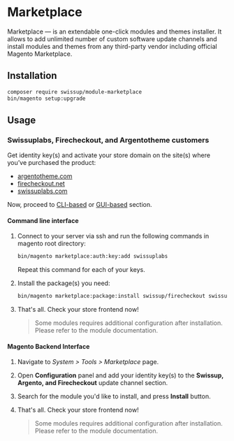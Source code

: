 # Marketplace

Marketplace &mdash; is an extendable one-click modules and themes installer.
It allows to add unlimited number of custom software update channels and install
modules and themes from any third-party vendor including official Magento
Marketplace.

## Installation

```bash
composer require swissup/module-marketplace
bin/magento setup:upgrade
```

## Usage

### Swissuplabs, Firecheckout, and Argentotheme customers

Get identity key(s) and activate your store domain on the site(s) where you’ve
purchased the product:

 -  [argentotheme.com](https://argentotheme.com/license/customer/activation/)
 -  [firecheckout.net](https://firecheckout.net/license/customer/activation/)
 -  [swissuplabs.com](https://swissuplabs.com/license/customer/activation/)

Now, proceed to [CLI-based](#command-line-interface) or
[GUI-based](#magento-backend-interface) section.

#### Command line interface

 1. Connect to your server via ssh and run the following commands in magento
    root directory:

    ```bash
    bin/magento marketplace:auth:key:add swissuplabs
    ```

    Repeat this command for each of your keys.

 2. Install the package(s) you need:

    ```bash
    bin/magento marketplace:package:install swissup/firecheckout swissup/argento-m2
    ```

 3. That's all. Check your store frontend now!

    > Some modules requires additional configuration after installation.
    > Please refer to the module documentation.

#### Magento Backend Interface

 1. Navigate to _System > Tools > Marketplace_ page.
 2. Open **Configuration** panel and add your identity key(s) to the
    **Swissup, Argento, and Firecheckout** update channel section.
 2. Search for the module you'd like to install, and press **Install** button.
 3. That's all. Check your store frontend now!

    > Some modules requires additional configuration after installation.
    > Please refer to the module documentation.

